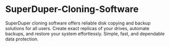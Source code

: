 # SuperDuper-Cloning-Software
SuperDuper cloning software offers reliable disk copying and backup solutions for all users. Create exact replicas of your drives, automate backups, and restore your system effortlessly. Simple, fast, and dependable data protection.
